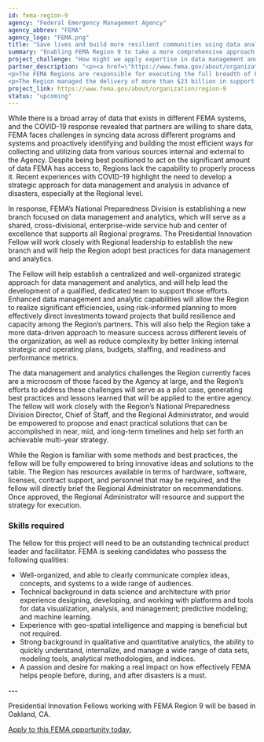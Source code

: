 ```yaml
---
id: fema-region-9
agency: "Federal Emergency Management Agency"
agency_abbrev: "FEMA"
agency_logo: "FEMA.png"
title: "Save lives and build more resilient communities using data analytics"
summary: "Enabling FEMA Region 9 to take a more comprehensive approach to assessing readiness, risk, and performance of essential functions, make more effective and cost-efficient decisions on billions of dollars invested on an annual basis for life-saving priorities, and use the best available data to manage and improve programs as a regular way of doing business."
project_challenge: "How might we apply expertise in data management and analytics to help the nation pioneer the future of emergency management, save lives and livelihoods during disasters, and build more resilient communities?"
partner_description: "<p><a href=\"https://www.fema.gov/about/organization/region-9\" target=\"_blank\">FEMA Region 9</a>, based out of Oakland, California, is the lead federal agency for supporting people before, during, and after disasters in the Southwestern and Pacific United States. This work entails leading and supporting disaster preparedness, grants management, mitigation, response, and recovery efforts in partnership with California, Nevada, Arizona, Hawaii, the Commonwealth of the Northern Mariana Islands, American Samoa, Guam, and 157 Tribal Nations. The Region and its partners prepare for, mitigate, respond to, and recover from a wide range of threats and hazards, including hurricanes and typhoons, wildfires, earthquakes, volcanic eruptions, flooding, and acts of terrorism, among other natural and man-made disasters.</p>
<p>The FEMA Regions are responsible for executing the full breadth of FEMA’s programs and serve as the front-line interface supporting FEMA’s state/territory, tribal, and local partners. This includes supporting efforts to identify and evaluate threats and hazards, estimate capability requirements and current capabilities, develop and review mitigation and response plans, and administer billions of dollars in grants annually.</p>
<p>The Region managed the delivery of more than $23 billion in support of these efforts since 2017 alone. The Region also has an innovation-oriented culture and history, and frequently drives changes in emergency management that are implemented nationwide.</p>"
project_link: https://www.fema.gov/about/organization/region-9
status: "upcoming"
---
```

While there is a broad array of data that exists in different FEMA systems, and the COVID-19 response revealed that partners are willing to share data, FEMA faces challenges in syncing data across different programs and systems and proactively identifying and building the most efficient ways for collecting and utilizing data from various sources internal and external to the Agency. Despite being best positioned to act on the significant amount of data FEMA has access to, Regions lack the capability to properly process it. Recent experiences with COVID-19 highlight the need to develop a strategic approach for data management and analysis in advance of disasters, especially at the Regional level.

In response, FEMA’s National Preparedness Division is establishing a new branch focused on data management and analytics, which will serve as a shared, cross-divisional, enterprise-wide service hub and center of excellence that supports all Regional programs. The Presidential Innovation Fellow will work closely with Regional leadership to establish the new branch and will help the Region adopt best practices for data management and analytics.

The Fellow will help establish a centralized and well-organized strategic approach for data management and analytics, and will help lead the development of a qualified, dedicated team to support those efforts. Enhanced data management and analytic capabilities will allow the Region to realize significant efficiencies, using risk-informed planning to more effectively direct investments toward projects that build resilience and capacity among the Region’s partners. This will also help the Region take a more data-driven approach to measure success across different levels of the organization, as well as reduce complexity by better linking internal strategic and operating plans, budgets, staffing, and readiness and performance metrics.

The data management and analytics challenges the Region currently faces are a microcosm of those faced by the Agency at large, and the Region’s efforts to address these challenges will serve as a pilot case, generating best practices and lessons learned that will be applied to the entire agency. The fellow will work closely with the Region’s National Preparedness Division Director, Chief of Staff, and the Regional Administrator, and would be empowered to propose and enact practical solutions that can be accomplished in near, mid, and long-term timelines and help set forth an achievable multi-year strategy.

While the Region is familiar with some methods and best practices, the fellow will be fully empowered to bring innovative ideas and solutions to the table. The Region has resources available in terms of hardware, software, licenses, contract support, and personnel that may be required, and the fellow will directly brief the Regional Administrator on recommendations. Once approved, the Regional Administrator will resource and support the strategy for execution.

### Skills required

The fellow for this project will need to be an outstanding technical product leader and facilitator. FEMA is seeking candidates who possess the following qualities:

- Well-organized, and able to clearly communicate complex ideas, concepts, and systems to a wide range of audiences.
- Technical background in data science and architecture with prior experience designing, developing, and working with platforms and tools for data visualization, analysis, and management; predictive modeling; and machine learning.
- Experience with geo-spatial intelligence and mapping is beneficial but not required.
- Strong background in qualitative and quantitative analytics, the ability to quickly understand, internalize, and manage a wide range of data sets, modeling tools, analytical methodologies, and indices.
- A passion and desire for making a real impact on how effectively FEMA helps people before, during, and after disasters is a must.

**---**

Presidential Innovation Fellows working with FEMA Region 9 will be based in Oakland, CA.

<p><a class="usa-button usa-button--big" href="https://apply.pif.gov" target="_blank">Apply to this FEMA opportunity today.</a></p>

